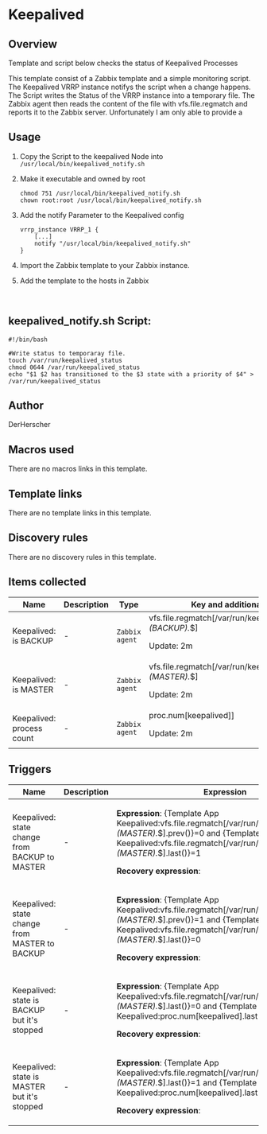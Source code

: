 # Keepalived

## Overview

Template and script below checks the status of Keepalived Processes

<p>
This template consist of a Zabbix template and a simple monitoring script. The Keepalived VRRP instance notifys the script when a change happens. The Script writes the Status of the VRRP instance into a temporary file. The Zabbix agent then reads the content of the file with vfs.file.regmatch and reports it to the Zabbix server.
Unfortunately I am only able to provide a 
</p>


 

## Usage 
1. Copy the Script to the keepalived Node into ```/usr/local/bin/keepalived_notify.sh```


2. Make it executable and owned by root
    ```
    chmod 751 /usr/local/bin/keepalived_notify.sh
    chown root:root /usr/local/bin/keepalived_notify.sh
    ```

3. Add the notify Parameter to the Keepalived config
    ```
    vrrp_instance VRRP_1 {
        [...]
        notify "/usr/local/bin/keepalived_notify.sh"
    }
    ```

4. Import the Zabbix template to your Zabbix instance.
5. Add the template to the hosts in Zabbix

<br>

## **keepalived_notify.sh Script:**
```
#!/bin/bash

#Write status to temporaray file.
touch /var/run/keepalived_status
chmod 0644 /var/run/keepalived_status
echo "$1 $2 has transitioned to the $3 state with a priority of $4" > /var/run/keepalived_status
```

## Author

DerHerscher

## Macros used

There are no macros links in this template.

## Template links

There are no template links in this template.

## Discovery rules

There are no discovery rules in this template.

## Items collected

|Name|Description|Type|Key and additional info|
|----|-----------|----|----|
|Keepalived: is BACKUP|<p>-</p>|`Zabbix agent`|vfs.file.regmatch[/var/run/keepalived_status,^.*(BACKUP).*$]<p>Update: 2m</p>|
|Keepalived: is MASTER|<p>-</p>|`Zabbix agent`|vfs.file.regmatch[/var/run/keepalived_status,^.*(MASTER).*$]<p>Update: 2m</p>|
|Keepalived: process count|<p>-</p>|`Zabbix agent`|proc.num[keepalived]]<p>Update: 2m</p>|


## Triggers

|Name|Description|Expression|Priority|
|----|-----------|----------|--------|
|Keepalived: state change from BACKUP to MASTER|<p>-</p>|<p>**Expression**: {Template App Keepalived:vfs.file.regmatch[/var/run/keepalived_status,^.*(MASTER).*$].prev()}=0 and {Template App Keepalived:vfs.file.regmatch[/var/run/keepalived_status,^.*(MASTER).*$].last()}=1</p><p>**Recovery expression**: </p>|average|
|Keepalived: state change from MASTER to BACKUP|<p>-</p>|<p>**Expression**: {Template App Keepalived:vfs.file.regmatch[/var/run/keepalived_status,^.*(MASTER).*$].prev()}=1 and {Template App Keepalived:vfs.file.regmatch[/var/run/keepalived_status,^.*(MASTER).*$].last()}=0</p><p>**Recovery expression**: </p>|average|
|Keepalived: state is BACKUP but it's stopped|<p>-</p>|<p>**Expression**: {Template App Keepalived:vfs.file.regmatch[/var/run/keepalived_status,^.*(MASTER).*$].last()}=0 and {Template App Keepalived:proc.num[keepalived].last()}<2</p><p>**Recovery expression**: </p>|high|
|Keepalived: state is MASTER but it's stopped|<p>-</p>|<p>**Expression**: {Template App Keepalived:vfs.file.regmatch[/var/run/keepalived_status,^.*(MASTER).*$].last()}=1 and {Template App Keepalived:proc.num[keepalived].last()}<2</p><p>**Recovery expression**: </p>|disaster|